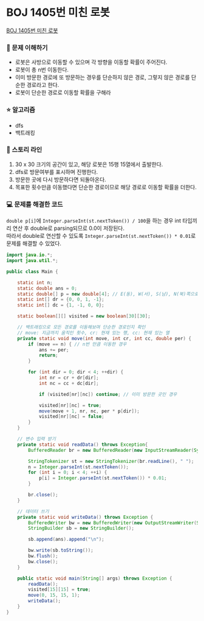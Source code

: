 # BOJ 1405번 미친 로봇

[BOJ 1405번 미친 로봇](https://www.acmicpc.net/problem/1405)

### 🤔 문제 이해하기

- 로봇은 사방으로 이동할 수 있으며 각 방향을 이동할 확률이 주어진다.
- 로봇이 총 n번 이동한다.
- 이미 방문한 경로에 또 방문하는 경우를 단순하지 않은 경로, 그렇지 않은 경로를 단순한 경로라고 한다.
- 로봇이 단순한 경로로 이동할 확률을 구해라

### ⭐ 알고리즘

- dfs
- 백트래킹

### 📖 스토리 라인

1. 30 x 30 크기의 공간이 있고, 해당 로봇은 15행 15열에서 출발한다.
2. dfs로 방문여부를 표시하며 진행한다.
3. 방문한 곳에 다시 방문하다면 되돌아온다.
4. 목표한 횟수만큼 이동했다면 단순한 경로이므로 해당 경로로 이동할 확률을 더한다.

### 💻 문제를 해결한 코드

`double p[i]`에 `Integer.parseInt(st.nextToken()) / 100`을 하는 경우 int 타입끼리 연산 후 double로 parsing되므로 0.0이 저장된다. <br/>
따라서 double로 연산할 수 있도록 `Integer.parseInt(st.nextToken()) * 0.01`로 문제를 해결할 수 있었다.

```java
import java.io.*;
import java.util.*;

public class Main {

    static int n;
    static double ans = 0;
    static double[] p = new double[4]; // E(동), W(서), S(남), N(북)쪽으로 이동할 확률
    static int[] dr = {0, 0, 1, -1};
    static int[] dc = {1, -1, 0, 0};

    static boolean[][] visited = new boolean[30][30];

    // 백트래킹으로 모든 경로를 이동해보며 단순한 경로인지 확인
    // move: 지금까지 움직인 횟수, cr: 현재 있는 행, cc: 현재 있는 열
    private static void move(int move, int cr, int cc, double per) {
        if (move == n) { // n번 만큼 이동한 경우
            ans += per;
            return;
        }

        for (int dir = 0; dir < 4; ++dir) {
            int nr = cr + dr[dir];
            int nc = cc + dc[dir];

            if (visited[nr][nc]) continue; // 이미 방문한 곳인 경우

            visited[nr][nc] = true;
            move(move + 1, nr, nc, per * p[dir]);
            visited[nr][nc] = false;
        }
    }

    // 변수 입력 받기
    private static void readData() throws Exception{
        BufferedReader br = new BufferedReader(new InputStreamReader(System.in));

        StringTokenizer st = new StringTokenizer(br.readLine(), " ");
        n = Integer.parseInt(st.nextToken());
        for (int i = 0; i < 4; ++i) {
            p[i] = Integer.parseInt(st.nextToken()) * 0.01;
        }

        br.close();
    }

    // 데이터 쓰기
    private static void writeData() throws Exception {
        BufferedWriter bw = new BufferedWriter(new OutputStreamWriter(System.out));
        StringBuilder sb = new StringBuilder();

        sb.append(ans).append("\n");

        bw.write(sb.toString());
        bw.flush();
        bw.close();
    }

    public static void main(String[] args) throws Exception {
        readData();
        visited[15][15] = true;
        move(0, 15, 15, 1);
        writeData();
    }
}
```
